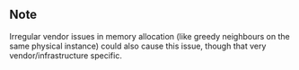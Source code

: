 

## Note

Irregular vendor issues in memory allocation (like greedy neighbours on the same physical instance) could also cause this issue, though that very vendor/infrastructure specific.




